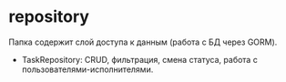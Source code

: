 # repository

Папка содержит слой доступа к данным (работа с БД через GORM).

- TaskRepository: CRUD, фильтрация, смена статуса, работа с пользователями-исполнителями.
